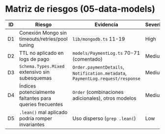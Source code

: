 # Matriz de riesgos (05-data-models)

| ID  | Riesgo                                                   | Evidencia                                                                      | Severidad | Impacto | Esfuerzo |
| --- | -------------------------------------------------------- | ------------------------------------------------------------------------------ | --------- | ------- | -------- |
| D1  | Conexión Mongo sin timeouts/retries/pool tuning          | `lib/mongodb.ts` 11-19                                                         | High      | Alto    | Bajo     |
| D2  | TTL no aplicado en logs de pago                          | `models/PaymentLog.ts` 70-71 (comentado)                                       | Medium    | Medio   | Bajo     |
| D3  | `Schema.Types.Mixed` extensivo sin subesquemas           | `Order.paymentDetails`, `Notification.metadata`, `PaymentLog.request/response` | Medium    | Medio   | Medio    |
| D4  | Índices potencialmente faltantes para queries frecuentes | `Order` (combinaciones adicionales), otros modelos                             | Medium    | Medio   | Medio    |
| D5  | `.lean()` mal aplicado podría romper invariantes         | Uso disperso (`grep .lean(`)                                                   | Low       | Medio   | Bajo     |

